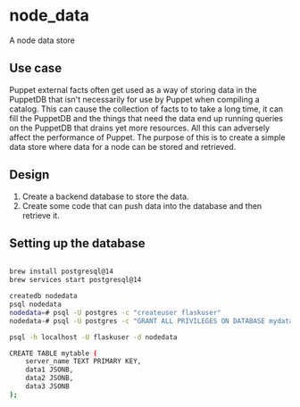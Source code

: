 # node_data

A node data store

## Use case

Puppet external facts often get used as a way of storing data in the PuppetDB that isn't necessarily for use by Puppet when compiling a catalog.
This can cause the collection of facts to to take a long time, it can fill the PuppetDB and the things that need the data end up running queries on the PuppetDB that drains yet more resources.
All this can adversely affect the performance of Puppet.
The purpose of this is to create a simple data store where data for a node can be stored and retrieved.

## Design

1. Create a backend database to store the data.
2. Create some code that can push data into the database and then retrieve it.

## Setting up the database

```bash

brew install postgresql@14
brew services start postgresql@14

createdb nodedata
psql nodedata
nodedata=# psql -U postgres -c "createuser flaskuser"
nodedata-# psql -U postgres -c "GRANT ALL PRIVILEGES ON DATABASE mydatabase TO flaskuser;"

psql -h localhost -U flaskuser -d nodedata

CREATE TABLE mytable (
    server_name TEXT PRIMARY KEY,
    data1 JSONB,
    data2 JSONB,
    data3 JSONB
);
```
